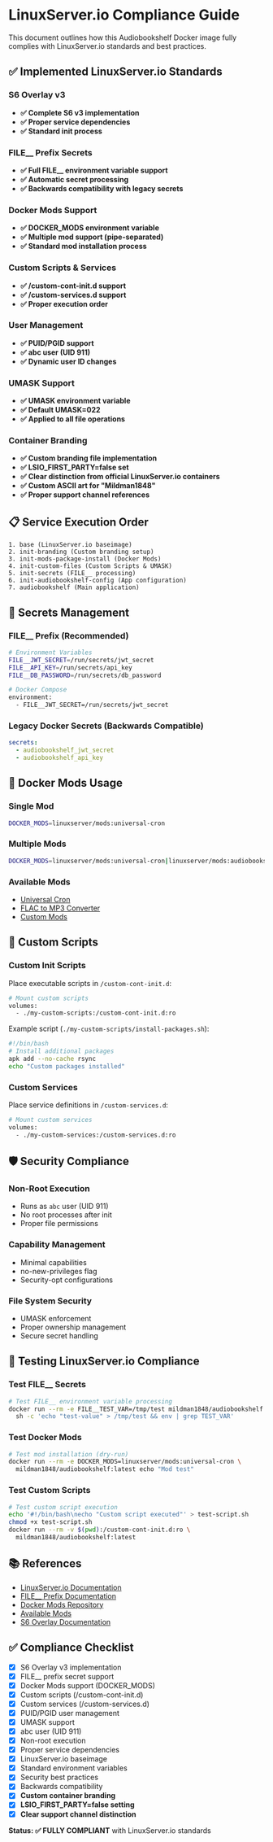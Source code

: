 # LinuxServer.io Compliance Guide

This document outlines how this Audiobookshelf Docker image fully complies with LinuxServer.io standards and best practices.

## ✅ Implemented LinuxServer.io Standards

### S6 Overlay v3
- **✅ Complete S6 v3 implementation**
- **✅ Proper service dependencies**
- **✅ Standard init process**

### FILE__ Prefix Secrets
- **✅ Full FILE__ environment variable support**
- **✅ Automatic secret processing**
- **✅ Backwards compatibility with legacy secrets**

### Docker Mods Support
- **✅ DOCKER_MODS environment variable**
- **✅ Multiple mod support (pipe-separated)**
- **✅ Standard mod installation process**

### Custom Scripts & Services
- **✅ /custom-cont-init.d support**
- **✅ /custom-services.d support**
- **✅ Proper execution order**

### User Management
- **✅ PUID/PGID support**
- **✅ abc user (UID 911)**
- **✅ Dynamic user ID changes**

### UMASK Support
- **✅ UMASK environment variable**
- **✅ Default UMASK=022**
- **✅ Applied to all file operations**

### Container Branding
- **✅ Custom branding file implementation**
- **✅ LSIO_FIRST_PARTY=false set**
- **✅ Clear distinction from official LinuxServer.io containers**
- **✅ Custom ASCII art for "Mildman1848"**
- **✅ Proper support channel references**

## 📋 Service Execution Order

```
1. base (LinuxServer.io baseimage)
2. init-branding (Custom branding setup)
3. init-mods-package-install (Docker Mods)
4. init-custom-files (Custom Scripts & UMASK)
5. init-secrets (FILE__ processing)
6. init-audiobookshelf-config (App configuration)
7. audiobookshelf (Main application)
```

## 🔐 Secrets Management

### FILE__ Prefix (Recommended)
```bash
# Environment Variables
FILE__JWT_SECRET=/run/secrets/jwt_secret
FILE__API_KEY=/run/secrets/api_key
FILE__DB_PASSWORD=/run/secrets/db_password

# Docker Compose
environment:
  - FILE__JWT_SECRET=/run/secrets/jwt_secret
```

### Legacy Docker Secrets (Backwards Compatible)
```yaml
secrets:
  - audiobookshelf_jwt_secret
  - audiobookshelf_api_key
```

## 🔧 Docker Mods Usage

### Single Mod
```bash
DOCKER_MODS=linuxserver/mods:universal-cron
```

### Multiple Mods
```bash
DOCKER_MODS=linuxserver/mods:universal-cron|linuxserver/mods:audiobookshelf-flac2mp3
```

### Available Mods
- [Universal Cron](https://github.com/linuxserver/docker-mods/tree/universal-cron)
- [FLAC to MP3 Converter](https://github.com/linuxserver/docker-mods/tree/audiobookshelf-flac2mp3)
- [Custom Mods](https://mods.linuxserver.io/)

## 📁 Custom Scripts

### Custom Init Scripts
Place executable scripts in `/custom-cont-init.d`:

```bash
# Mount custom scripts
volumes:
  - ./my-custom-scripts:/custom-cont-init.d:ro
```

Example script (`./my-custom-scripts/install-packages.sh`):
```bash
#!/bin/bash
# Install additional packages
apk add --no-cache rsync
echo "Custom packages installed"
```

### Custom Services
Place service definitions in `/custom-services.d`:

```bash
# Mount custom services
volumes:
  - ./my-custom-services:/custom-services.d:ro
```

## 🛡️ Security Compliance

### Non-Root Execution
- Runs as `abc` user (UID 911)
- No root processes after init
- Proper file permissions

### Capability Management
- Minimal capabilities
- no-new-privileges flag
- Security-opt configurations

### File System Security
- UMASK enforcement
- Proper ownership management
- Secure secret handling

## 🧪 Testing LinuxServer.io Compliance

### Test FILE__ Secrets
```bash
# Test FILE__ environment variable processing
docker run --rm -e FILE__TEST_VAR=/tmp/test mildman1848/audiobookshelf:latest \
  sh -c 'echo "test-value" > /tmp/test && env | grep TEST_VAR'
```

### Test Docker Mods
```bash
# Test mod installation (dry-run)
docker run --rm -e DOCKER_MODS=linuxserver/mods:universal-cron \
  mildman1848/audiobookshelf:latest echo "Mod test"
```

### Test Custom Scripts
```bash
# Test custom script execution
echo '#!/bin/bash\necho "Custom script executed"' > test-script.sh
chmod +x test-script.sh
docker run --rm -v $(pwd):/custom-cont-init.d:ro \
  mildman1848/audiobookshelf:latest
```

## 📚 References

- [LinuxServer.io Documentation](https://docs.linuxserver.io/)
- [FILE__ Prefix Documentation](https://docs.linuxserver.io/FAQ)
- [Docker Mods Repository](https://github.com/linuxserver/docker-mods)
- [Available Mods](https://mods.linuxserver.io/)
- [S6 Overlay Documentation](https://github.com/just-containers/s6-overlay)

## ✅ Compliance Checklist

- [x] S6 Overlay v3 implementation
- [x] FILE__ prefix secret support
- [x] Docker Mods support (DOCKER_MODS)
- [x] Custom scripts (/custom-cont-init.d)
- [x] Custom services (/custom-services.d)
- [x] PUID/PGID user management
- [x] UMASK support
- [x] abc user (UID 911)
- [x] Non-root execution
- [x] Proper service dependencies
- [x] LinuxServer.io baseimage
- [x] Standard environment variables
- [x] Security best practices
- [x] Backwards compatibility
- [x] **Custom container branding**
- [x] **LSIO_FIRST_PARTY=false setting**
- [x] **Clear support channel distinction**

**Status: ✅ FULLY COMPLIANT** with LinuxServer.io standards